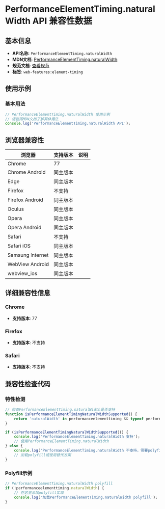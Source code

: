 # PerformanceElementTiming.naturalWidth API 兼容性数据

## 基本信息

- **API名称**: `PerformanceElementTiming.naturalWidth`
- **MDN文档**: [PerformanceElementTiming.naturalWidth](https://developer.mozilla.org/docs/Web/API/PerformanceElementTiming/naturalWidth)
- **规范文档**: [查看规范](https://w3c.github.io/element-timing/#dom-performanceelementtiming-naturalwidth)
- **标签**: `web-features:element-timing`

## 使用示例

### 基本用法

```javascript
// PerformanceElementTiming.naturalWidth 使用示例
// 请查阅MDN文档了解具体用法
console.log('PerformanceElementTiming.naturalWidth API');
```

## 浏览器兼容性

| 浏览器 | 支持版本 | 说明 |
|--------|----------|------|
| Chrome | 77 |  |
| Chrome Android | 同主版本 |  |
| Edge | 同主版本 |  |
| Firefox | 不支持 |  |
| Firefox Android | 同主版本 |  |
| Oculus | 同主版本 |  |
| Opera | 同主版本 |  |
| Opera Android | 同主版本 |  |
| Safari | 不支持 |  |
| Safari iOS | 同主版本 |  |
| Samsung Internet | 同主版本 |  |
| WebView Android | 同主版本 |  |
| webview_ios | 同主版本 |  |

## 详细兼容性信息

### Chrome

- **支持版本**: 77

### Firefox

- **支持版本**: 不支持

### Safari

- **支持版本**: 不支持

## 兼容性检查代码

### 特性检测

```javascript
// 检查PerformanceElementTiming.naturalWidth是否支持
function isPerformanceElementTimingNaturalWidthSupported() {
    return 'naturalWidth' in performanceelementtiming && typeof performanceelementtiming.naturalWidth === 'function';
}

if (isPerformanceElementTimingNaturalWidthSupported()) {
    console.log('PerformanceElementTiming.naturalWidth 支持');
    // 使用PerformanceElementTiming.naturalWidth
} else {
    console.log('PerformanceElementTiming.naturalWidth 不支持，需要polyfill');
    // 加载polyfill或使用替代方案
}
```

### Polyfill示例

```javascript
// PerformanceElementTiming.naturalWidth polyfill
if (!performanceelementtiming.naturalWidth) {
    // 在这里添加polyfill实现
    console.log('加载PerformanceElementTiming.naturalWidth polyfill');
}
```

